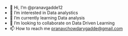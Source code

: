 - 👋 Hi, I’m @pranavgadde12
- 👀 I’m interested in Data analystics
- 🌱 I’m currently learning Data analysis
- 💞️ I’m looking to collaborate on Data Driven Learning
- 📫 How to reach me pranavchowdarygadde@gmail.com

<!---
pranavgadde12/pranavgadde12 is a ✨ special ✨ repository because its `README.md` (this file) appears on your GitHub profile.
You can click the Preview link to take a look at your changes.
--->
